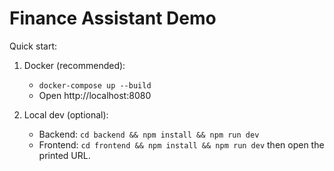 # Finance Assistant Demo

Quick start:

1. Docker (recommended):
   - `docker-compose up --build`
   - Open http://localhost:8080

2. Local dev (optional):
   - Backend: `cd backend && npm install && npm run dev`
   - Frontend: `cd frontend && npm install && npm run dev` then open the printed URL.

